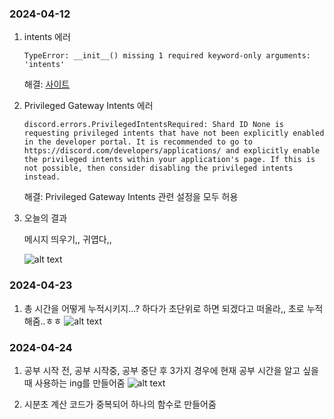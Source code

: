 ### 2024-04-12

1. intents 에러

   ```TypeError: __init__() missing 1 required keyword-only arguments: 'intents'```
 
    해결: [사이트](https://devwithpug.github.io/python/sabot-2/#2-intents%EC%9D%98-%ED%95%84%EC%9A%94%EC%84%B1)

2. Privileged Gateway Intents 에러
    ```
    discord.errors.PrivilegedIntentsRequired: Shard ID None is requesting privileged intents that have not been explicitly enabled in the developer portal. It is recommended to go to https://discord.com/developers/applications/ and explicitly enable the privileged intents within your application's page. If this is not possible, then consider disabling the privileged intents instead.
    ```
    해결: Privileged Gateway Intents 관련 설정을 모두 허용

3. 오늘의 결과

   메시지 띄우기,, 귀엽다,,
   
   ![alt text](./img/첫실행.png)

### 2024-04-23

1. 총 시간을 어떻게 누적시키지...? 하다가 초단위로 하면 되겠다고 떠올라,, 초로 누적해줌..ㅎㅎ
![alt text](./img/시작_종료.png)

### 2024-04-24

1. 공부 시작 전, 공부 시작중, 공부 중단 후 3가지 경우에 현재 공부 시간을 알고 싶을 때 사용하는 ing를 만들어줌
![alt text](./img/ing.png)

2. 시분초 계산 코드가 중복되어 하나의 함수로 만들어줌